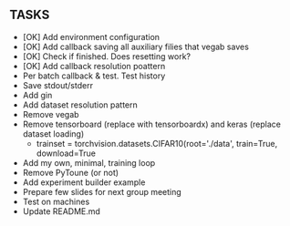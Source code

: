 ## TASKS

* [OK] Add environment configuration
* [OK] Add callback saving all auxiliary filies that vegab saves
* [OK] Check if finished. Does resetting work?
* [OK] Add callback resolution poattern
* Per batch callback & test. Test history
* Save stdout/stderr
* Add gin
* Add dataset resolution pattern
* Remove vegab 
* Remove tensorboard (replace with tensorboardx) and keras (replace dataset loading)
    - trainset = torchvision.datasets.CIFAR10(root='./data', train=True,
                                        download=True
* Add my own, minimal, training loop
* Remove PyToune (or not)
* Add experiment builder example
* Prepare few slides for next group meeting
* Test on machines
* Update README.md